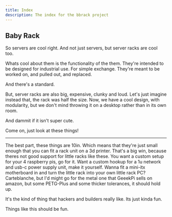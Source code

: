 ```yaml
---
title: Index
description: The index for the bbrack project
---
```


## Baby Rack

So servers are cool right. And not just servers, but server racks are cool too. 

Whats cool about them is the functionality of the them. They're intended to be designed 
for industrial use. For simple exchange. They're meant to be worked on, and pulled out, 
and replaced.

And there's a standard. 

But, server racks are also big, expensive, clunky and loud. Let's just imagine instead that, 
the rack was half the size. Now, we have a cool design, with modularity, but we don't 
mind throwing it on a desktop rather than in its own room. 

And dammit if it isn't super cute.

Come on, just look at these things!

---

The best part, these things are 10in. Which means that they're just small enough that you can fit 
a rack unit on a 3d printer. That's a big win, because theres not good support for little racks like
these. You want a custom setup for your 4 raspberry pis, go for it. Want a custom hookup for a 1u 
network and usb-c power supply unit, make it yourself. Wanna fit a mini-itx motherboard in and 
turn the little rack into your own little rack PC? Carteblanche, but I'd might go for the metal
one that GeeekPi sells on amazon, but some PETG-Plus and some thicker tolerances, it should hold up.

It's the kind of thing that hackers and builders really like. Its just kinda fun. 

Things like this should be fun.



